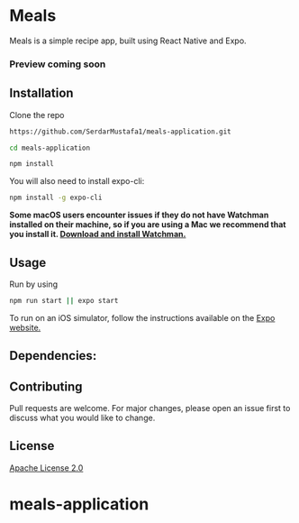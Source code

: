 # Meals
Meals is a simple recipe app, built using React Native and Expo.

<!-- ![App Preview](assets/preview.gif) -->

### Preview coming soon

## Installation

Clone the repo

```bash
https://github.com/SerdarMustafa1/meals-application.git
```

```bash
cd meals-application
```

```bash
npm install
```

You will also need to install expo-cli:

```bash
npm install -g expo-cli
```

**Some macOS users encounter issues if they do not have Watchman installed on their machine, so if you are using a Mac we recommend that you install it. [Download and install Watchman.](https://facebook.github.io/watchman/docs/install.html)**

## Usage

Run by using

```bash
npm run start || expo start
```

To run on an iOS simulator, follow the instructions available on the [Expo website.](https://docs.expo.io/versions/v36.0.0/workflow/ios-simulator/)

## Dependencies:



## Contributing

Pull requests are welcome. For major changes, please open an issue first to discuss what you would like to change.

## License

[Apache License 2.0](https://opensource.org/licenses/Apache-2.0)
# meals-application
